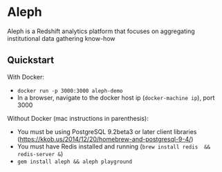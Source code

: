# Aleph
Aleph is a Redshift analytics platform that focuses on aggregating institutional data gathering know-how

## Quickstart

With Docker:

* `docker run -p 3000:3000 aleph-demo`
* In a browser, navigate to the docker host ip (`docker-machine ip`), port 3000

Without Docker (mac instructions in parenthesis):

* You must be using PostgreSQL 9.2beta3 or later client libraries (https://kkob.us/2014/12/20/homebrew-and-postgresql-9-4/)
* You must have Redis installed and running (`brew install redis  && redis-server &`)
* `gem install aleph && aleph playground`

